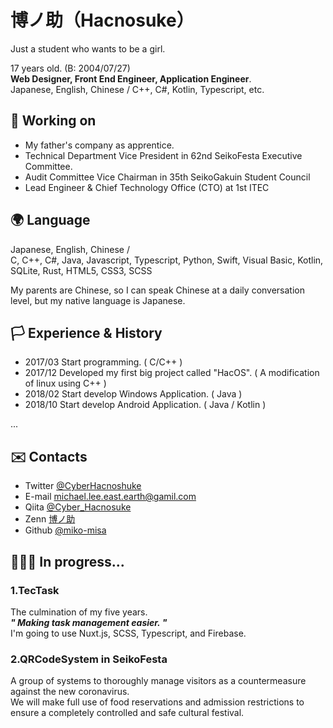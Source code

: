 # 博ノ助（Hacnosuke）

Just a student who wants to be a girl.  

17 years old. (B: 2004/07/27)  
**Web Designer, Front End Engineer, Application Engineer**.  
Japanese, English, Chinese / C++, C#, Kotlin, Typescript, etc. 

## 📁 Working on
- My father's company as apprentice.
- Technical Department Vice President in 62nd SeikoFesta Executive Committee.
- Audit Committee Vice Chairman in 35th SeikoGakuin Student Council
- Lead Engineer & Chief Technology Office (CTO) at 1st ITEC

## 🌍 Language
Japanese, English, Chinese /  
C, C++, C#, Java, Javascript, Typescript, Python, Swift, Visual Basic, Kotlin, SQLite, Rust, HTML5, CSS3, SCSS 

My parents are Chinese, so I can speak Chinese at a daily conversation level, but my native language is Japanese.

## 🏳️ Experience & History
- 2017/03 Start programming. ( C/C++ )
- 2017/12 Developed my first big project called "HacOS". ( A modification of linux using C++ )
- 2018/02 Start develop Windows Application. ( Java )
- 2018/10 Start develop Android Application. ( Java / Kotlin )

...

## ✉️ Contacts
- Twitter [@CyberHacnoshuke](https://twitter.com/CyberHacnoshuke)
- E-mail michael.lee.east.earth@gamil.com
- Qiita [@Cyber_Hacnosuke](https://qiita.com/Cyber_Hacnosuke)
- Zenn [博ノ助](https://zenn.dev/cyber_hacnosuke)
- Github [@miko-misa](https://github.com/miko-misa)

## 🧑🏻‍💻 In progress...
### 1.TecTask
The culmination of my five years.  
_**" Making task management easier. "**_  
I'm going to use Nuxt.js, SCSS, Typescript, and Firebase.  


### 2.QRCodeSystem in SeikoFesta

A group of systems to thoroughly manage visitors as a countermeasure against the new coronavirus.  
We will make full use of food reservations and admission restrictions to ensure a completely controlled and safe cultural festival.  

